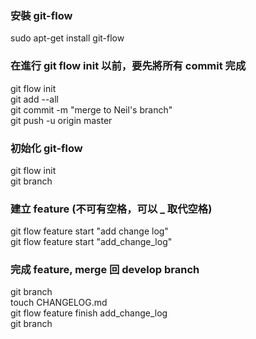 ### 安裝 git-flow ###
sudo apt-get install git-flow  

### 在進行 git flow init 以前，要先將所有 commit 完成 ###
git flow init  
git add --all  
git commit -m "merge to Neil's branch"  
git push -u origin master  

### 初始化 git-flow ###
git flow init  
git branch  

### 建立 feature (不可有空格，可以 _ 取代空格) ###
git flow feature start "add change log"  
git flow feature start "add_change_log"  

### 完成 feature, merge 回 develop branch ###
git branch  
touch CHANGELOG.md  
git flow feature finish add_change_log  
git branch  
